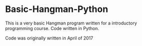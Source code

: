 # Basic-Hangman-Python
This is a very basic Hangman program written for a introductory programming course. Code written in Python.

Code was originally written in April of 2017